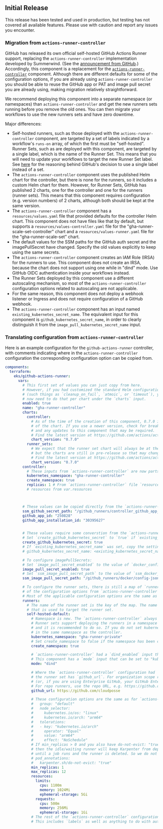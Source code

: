 ## Initial Release

This release has been tested and used in production, but testing has not covered
all available features. Please use with caution and report any issues you
encounter.

### Migration from `actions-runner-controller`

GitHub has released its own official self-hosted GitHub Actions Runner support,
replacing the `actions-runner-controller` implementation developed by Summerwind.
(See the [announcement from GitHub](https://github.com/actions/actions-runner-controller/discussions/2072).)
Accordingly, this component is a replacement for the [`actions-runner-controller`](https://github.com/cloudposse/terraform-aws-components/tree/main/modules/eks/actions-runner-controller)
component. Although there are different defaults for some of the configuration options, if
you are already using `actions-runner-controller` you should be able to reuse
the GitHub app or PAT and image pull secret you are already using, making
migration relatively straightforward.

We recommend deploying this component into a separate namespace (or namespaces)
than `actions-runner-controller` and get the new runners sets running before
you remove the old ones. You can then migrate your workflows to use the new
runners sets and have zero downtime.

Major differences:
- Self-hosted runners, such as those deployed with the `actions-runner-controller`
  component, are targeted by a set of labels indicated by a workflow's `runs-on`
  array, of which the first must be "self-hosted". Runner Sets, such as are
  deployed with this component, are targeted by a single label, which is the
  name of the Runner Set. This means that you will need to update your workflows
  to target the new Runner Set label. See [here](https://github.com/actions/actions-runner-controller/discussions/2921#discussioncomment-7501051)
  for the reasoning behind GitHub's decision to use a single label instead of a set.
- The `actions-runner-controller` component uses the published Helm chart for the
  controller, but there is none for the runners, so it includes a custom Helm chart
  for them. However, for Runner Sets, GitHub has published 2 charts, one for the controller
  and one for the runners (runner sets). This means that this component requires
  configuration (e.g. version numbers) of 2 charts, although both should be
  kept at the same version.
- The `actions-runner-controller` component has a `resources/values.yaml` file
  that provided defaults for the controller Helm chart. This component does not have
  files like that by default, but supports a `resources/values-controller.yaml` file
  for the "gha-runner-scale-set-controller" chart and a `resources/values-runner.yaml`
  file for the "gha-runner-scale-set" chart.
- The default values for the SSM paths for the GitHub auth secret and the imagePullSecret
  have changed. Specify the old values explicitly to keep using the same secrets.
- The `actions-runner-controller` component creates an IAM Role (IRSA) for the runners
  to use. This component does not create an IRSA, because the chart does not support
  using one while in "dind" mode. Use GitHub OIDC authentication inside your workflows instead.
- The Runner Sets deployed by this component use a different autoscaling mechanism,
  so most of the `actions-runner-controller` configuration options related to
  autoscaling are not applicable.
- For the same reason, this component does not deploy a webhook listener or Ingress and
  does not require configuration of a GitHub webhook.
- The `actions-runner-controller` component has an input named `existing_kubernetes_secret_name`.
  The equivalent input for this component is `github_kubernetes_secret_name`,
  in order to clearly distinguish it from the `image_pull_kubernetes_secret_name` input.

### Translating configuration from `actions-runner-controller`

Here is an example configuration for the `github-actions-runner` controller,
with comments indicating where in the `actions-runner-controller` configuration
the corresponding configuration option can be copied from.

```yaml
components:
  terraform:
    eks/github-actions-runner:
      vars:
        # This first set of values you can just copy from here.
        # However, if you had customized the standard Helm configuration
        # (such things as `cleanup_on_fail`, `atmoic`, or `timeout`), you
        # now need to do that per chart under the `charts` input.
        enabled: true
        name: "gha-runner-controller"
        charts:
          controller:
            # As of the time of the creation of this component, 0.7.0 is the latest version
            # of the chart. If you use a newer version, check for breaking changes
            # and any updates to this component that may be required.
            # Find the latest version at https://github.com/actions/actions-runner-controller/blob/master/charts/gha-runner-scale-set-controller/Chart.yaml#L18
            chart_version: "0.7.0"
          runner_sets:
            # We expect that the runner set chart will always be at the same version as the controller chart,
            # but the charts are still in pre-release so that may change.
            # Find the latest version at https://github.com/actions/actions-runner-controller/blob/master/charts/gha-runner-scale-set/Chart.yaml#L18
            chart_version: "0.7.0"
        controller:
          # These inputs from `actions-runner-controller` are now parts of the controller configuration input
          kubernetes_namespace: "gha-runner-controller"
          create_namespace: true
          replicas: 1 # From `actions-runner-controller` file `resources/values.yaml`, value `replicaCount`
          # resources from var.resources



        # These values can be copied directly from the `actions-runner-controller` configuration
        ssm_github_secret_path: "/github_runners/controller_github_app_secret"
        github_app_id: "250828"
        github_app_installation_id: "30395627"


        # These values require some converstion from the `actions-runner-controller` configuration
        # Set `create_github_kubernetes_secret` to `true` if `existing_kubernetes_secret_name` was not set, `false` otherwise.
        create_github_kubernetes_secret: true
        # If `existing_kubernetes_secret_name` was set, copy the setting to `github_kubernetes_secret_name` here.
        # github_kubernetes_secret_name: <existing_kubernetes_secret_name>

        # To configure imagePullSecrets:
        # Set `image_pull_secret_enabled` to the value of `docker_config_json_enabled` in `actions-runner-controller` configuration.
        image_pull_secret_enabled: true
        # Set `ssm_image_pull_secret_path` to the value of `ssm_docker_config_json_path` in `actions-runner-controller` configuration.
        ssm_image_pull_secret_path: "/github_runners/docker/config-json"

        # To configure the runner sets, there is still a map of `runners`, but most
        # of the configuration options from `actions-runner-controller` are not applicable.
        # Most of the applicable configuration options are the same as for `actions-runner-controller`.
        runners:
          # The name of the runner set is the key of the map. The name is now the only label
          # that is used to target the runner set.
          self-hosted-default:
            # Namespace is new. The `actions-runner-controller` always deployed the runners to the same namespace as the controller.
            # Runner sets support deploying the runners in a namespace other than the controller,
            # and it is recommended to do so. If you do not set kubernetes_namespace, the runners will be deployed
            # in the same namespace as the controller.
            kubernetes_namespace: "gha-runner-private"
            # Set create_namespace to false if the namespace has been created by another component.
            create_namespace: true

            # `actions-runner-controller` had a `dind_enabled` input that was switch between "kubernetes" and "dind" mode.
            # This component has a `mode` input that can be set to "kubernetes" or "dind".
            mode: "dind"

            # Where the `actions-runner-controller` configuration had `type` and `scope`,
            # the runner set has `github_url`. For organization scope runners, use https://github.com/myorg
            # (or, if you are using Enterprise GitHub, your GitHub Enterprise URL).
            # For repo runners, use the repo URL, e.g. https://github.com/myorg/myrepo
            github_url: https://github.com/cloudposse

            # These configuration options are the same as for `actions-runner-controller`
            #   group: "default"
            #   node_selector:
            #     kubernetes.io/os: "linux"
            #     kubernetes.io/arch: "arm64"
            #   tolerations:
            #   - key: "kubernetes.io/arch"
            #     operator: "Equal"
            #     value: "arm64"
            #     effect: "NoSchedule"
            # If min_replicas > 0 and you also have do-not-evict: "true" set
            # then the idle/waiting runner will keep Karpenter from deprovisioning the node
            # until a job runs and the runner is deleted. So we do not set it by default.
            # pod_annotations:
            #   karpenter.sh/do-not-evict: "true"
            min_replicas: 1
            max_replicas: 12
            resources:
              limits:
                cpu: 1100m
                memory: 1024Mi
                ephemeral-storage: 5Gi
              requests:
                cpu: 500m
                memory: 256Mi
                ephemeral-storage: 1Gi
            # The rest of the `actions-runner-controller` configuration is not applicable.
            # This includes `labels` as well as anything to do with autoscaling.
```
